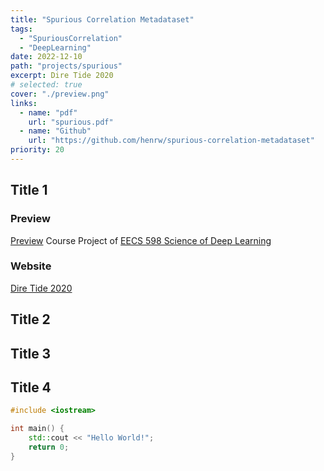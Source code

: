```yaml
---
title: "Spurious Correlation Metadataset"
tags:
  - "SpuriousCorrelation"
  - "DeepLearning"
date: 2022-12-10
path: "projects/spurious"
excerpt: Dire Tide 2020
# selected: true
cover: "./preview.png"
links:
  - name: "pdf"
    url: "spurious.pdf"
  - name: "Github"
    url: "https://github.com/henrw/spurious-correlation-metadataset"
priority: 20
---
```


## Title 1

### Preview

[Preview](./preview.png)
Course Project of [EECS 598 Science of Deep Learning](https://docs.google.com/document/d/1u4llb2tjRb47wPBA4fEaHRxuvwDEwuUbs8vfBANVIy4/edit)
### Website

[Dire Tide 2020](https://www.dota2.com/diretide/?l=english)

## Title 2

## Title 3

## Title 4

```cpp
#include <iostream>

int main() {
    std::cout << "Hello World!";
    return 0;
}
```
